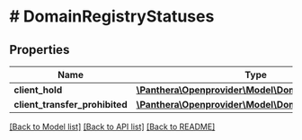 # # DomainRegistryStatuses

## Properties

Name | Type | Description | Notes
------------ | ------------- | ------------- | -------------
**client_hold** | [**\Panthera\Openprovider\Model\DomainRegistryStatus**](DomainRegistryStatus.md) |  | [optional]
**client_transfer_prohibited** | [**\Panthera\Openprovider\Model\DomainRegistryStatus**](DomainRegistryStatus.md) |  | [optional]

[[Back to Model list]](../../README.md#models) [[Back to API list]](../../README.md#endpoints) [[Back to README]](../../README.md)
